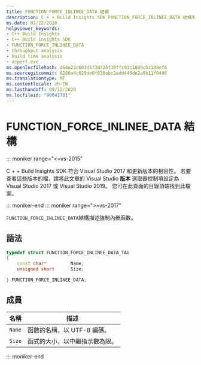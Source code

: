 ```yaml
---
title: FUNCTION_FORCE_INLINEE_DATA 結構
description: C + + Build Insights SDK FUNCTION_FORCE_INLINEE_DATA 結構參考。
ms.date: 02/12/2020
helpviewer_keywords:
- C++ Build Insights
- C++ Build Insights SDK
- FUNCTION_FORCE_INLINEE_DATA
- throughput analysis
- build time analysis
- vcperf.exe
ms.openlocfilehash: d64a23c603d1f30726f30ffc91c1889c51138ef6
ms.sourcegitcommit: 6280a4c629de0f638ebc2edd446de2a9b11f0406
ms.translationtype: MT
ms.contentlocale: zh-TW
ms.lasthandoff: 09/12/2020
ms.locfileid: "90041701"
---
```

# <a name="function_force_inlinee_data-structure"></a>FUNCTION_FORCE_INLINEE_DATA 結構

::: moniker range="<=vs-2015"

C + + Build Insights SDK 符合 Visual Studio 2017 和更新版本的相容性。 若要查看這些版本的檔，請將此文章的 Visual Studio **版本** 選取器控制項設定為 Visual Studio 2017 或 Visual Studio 2019。 您可在此頁面的目錄頂端找到此檔案。

::: moniker-end
::: moniker range=">=vs-2017"

`FUNCTION_FORCE_INLINEE_DATA`結構描述強制內嵌函數。

## <a name="syntax"></a>語法

```cpp
typedef struct FUNCTION_FORCE_INLINEE_DATA_TAG
{
    const char*         Name;
    unsigned short      Size;

} FUNCTION_FORCE_INLINEE_DATA;
```

## <a name="members"></a>成員

| 名稱 | 描述 |
|--|--|
| `Name` | 函數的名稱，以 UTF-8 編碼。 |
| `Size` | 函式的大小，以中繼指示數為限。 |

::: moniker-end
